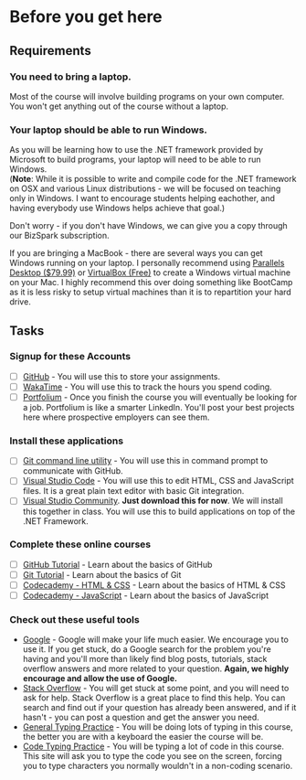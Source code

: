 # Before you get here

## Requirements

### You need to bring a laptop.
Most of the course will involve building programs on your own computer. You won't get anything out of the course without a laptop.

### Your laptop should be able to run Windows.
As you will be learning how to use the .NET framework provided by Microsoft to build programs, your laptop will need to be able to run Windows.  
(**Note**: While it is possible to write and compile code for the .NET framework on OSX and various Linux distributions - we will be focused on teaching only in Windows. I want to encourage students helping eachother, and having everybody use Windows helps achieve that goal.) 

Don't worry - if you don't have Windows, we can give you a copy through our BizSpark subscription.

If you are bringing a MacBook - there are several ways you can get Windows running on your laptop. I personally recommend using [Parallels Desktop ($79.99)](http://www.parallels.com/products/desktop/) or [VirtualBox (Free)](https://www.virtualbox.org/wiki/Downloads) to create a Windows virtual machine on your Mac.
 I highly recommend this over doing something like BootCamp as it is less risky to setup virtual machines than it is to repartition your hard drive.
## Tasks

### Signup for these Accounts
* [ ] [GitHub](https://www.github.com) - You will use this to store your assignments.
* [ ] [WakaTime](https://wakatime.com/signup) - You will use this to track the hours you spend coding.
* [ ] [Portfolium](https://www.portfolium.com) - Once you finish the course you will eventually be looking for a job. Portfolium is like a smarter LinkedIn. You'll post your best projects here where prospective employers can see them.

### Install these applications
* [ ] [Git command line utility](https://www.git-scm.com) - You will use this in command prompt to communicate with GitHub.
* [ ] [Visual Studio Code](https://code.visualstudio.com/) - You will use this to edit HTML, CSS and JavaScript files. It is a great plain text editor with basic Git integration.
* [ ] [Visual Studio Community](https://www.visualstudio.com/products/visual-studio-community-vs). **Just download this for now**. We will install this together in class. You will use this to build applications on top of the .NET Framework.

### Complete these online courses
* [ ] [GitHub Tutorial](https://guides.github.com/activities/hello-world/) - Learn about the basics of GitHub
* [ ] [Git Tutorial](https://try.github.io/levels/1/challenges/1) - Learn about the basics of Git
* [ ] [Codecademy - HTML & CSS](https://www.codecademy.com/tracks/web) - Learn about the basics of HTML & CSS
* [ ] [Codecademy - JavaScript](https://www.codecademy.com/tracks/javascript) - Learn about the basics of JavaScript

### Check out these useful tools
* [Google](http://www.google.com) - Google will make your life much easier. We encourage you to use it. If you get stuck, do a Google search for the problem you're having and you'll more than likely find blog posts, tutorials, stack overflow answers and more related to your question. **Again, we highly encourage and allow the use of Google.**
* [Stack Overflow](http://www.stackoverflow.com) - You will get stuck at some point, and you will need to ask for help. Stack Overflow is a great place to find this help. You can search and find out if your question has already been answered, and if it hasn't - you can post a question and get the answer you need.
* [General Typing Practice](http://www.keybr.com/#!game) - You will be doing lots of typing in this course, the better you are with a keyboard the easier the course will be.
* [Code Typing Practice](https://typing.io/lesson/javascript/jquery/traversing.js/1) - You will be typing a lot of code in this course. This site will ask you to type the code you see on the screen, forcing you to type characters you normally wouldn't in a non-coding scenario.